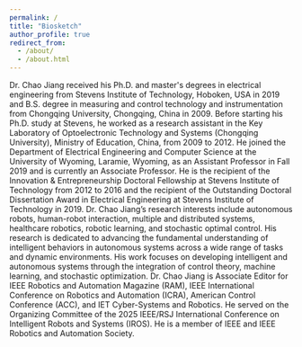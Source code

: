 ```yaml
---
permalink: /
title: "Biosketch"
author_profile: true
redirect_from: 
  - /about/
  - /about.html
---
```


Dr. Chao Jiang received his Ph.D. and master's degrees in electrical engineering from Stevens Institute of Technology, Hoboken, USA in 2019 and B.S. degree in measuring and control technology and instrumentation from Chongqing University, Chongqing, China in 2009. Before starting his Ph.D. study at Stevens, he worked as a research assistant in the Key Laboratory of Optoelectronic Technology and Systems (Chongqing University), Ministry of Education, China, from 2009 to 2012. He joined the Department of Electrical Engineering  and Computer Science at the University of Wyoming, Laramie, Wyoming, as an Assistant Professor in Fall 2019 and is currently an Associate Professor. He is the recipient of the Innovation & Entrepreneurship Doctoral Fellowship at Stevens Institute of Technology from 2012 to 2016 and the recipient of the Outstanding Doctoral Dissertation Award in Electrical Engineering at Stevens Institute of Technology in 2019. Dr. Chao Jiang’s research interests include autonomous robots, human-robot interaction, multiple and distributed systems, healthcare robotics, robotic learning, and stochastic optimal control. His research is dedicated to advancing the fundamental understanding of intelligent behaviors in autonomous systems across a wide range of tasks and dynamic environments. His work focuses on developing intelligent and autonomous systems through the integration of control theory, machine learning, and stochastic optimization. Dr. Chao Jiang is Associate Editor for IEEE Robotics and Automation Magazine (RAM), IEEE International Conference on Robotics and Automation (ICRA), American Control Conference (ACC), and IET Cyber-Systems and Robotics. He served on the Organizing Committee of the 2025 IEEE/RSJ International Conference on Intelligent Robots and Systems (IROS). He is a member of IEEE and IEEE Robotics and Automation Society. 
